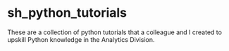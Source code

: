 # sh_python_tutorials
These are a collection of python tutorials that a colleague and I created to upskill Python knowledge in the Analytics Division.
